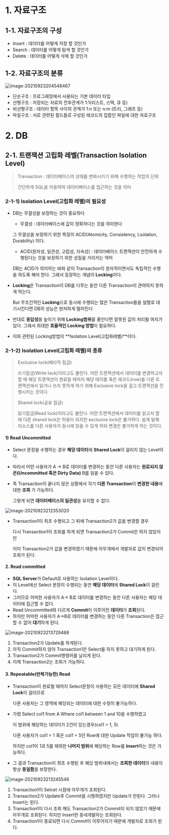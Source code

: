 # 1. 자료구조

## 1-1. 자료구조의 구성

- Insert : 데이터를 어떻게 저장 할 것인가
- Search : 데이터를 어떻게 탐색 할 것인가
- Delete : 데이터를 어떻게 삭제 할 것인가



## 1-2. 자료구조의 분류

![image-20210923204548467](CS.assets/image-20210923204548467.png)

- 단순구조 : 프로그래밍에서 사용되는 기본 데이터 타입
- 선형구조 : 저장되는 자료의 전후관계가 1:1(리스트, 스택, 큐 등)
- 비선형구조 : 데이터 항목 사이의 관계가 1:n 또는 n:m (트리, 그래프 등)
- 파일구조 : 서로 관련된 필드들로 구성된 레코드의 집합인 파일에 대한 자료구조





# 2. DB

## 2-1. 트랜잭션 고립화 레벨(Transaction Isolation Level)

> Transaction : 데이터베이스의 상태를 변화시키기 위해 수행하는 작업의 단위
>
> 간단하게 SQL을 이용하여 데이터베이스를 접근하는 것을 의미

### 2-1-1) Isolation Level(고립화 레벨)의 필요성

- DB는 무결성을 보장하는 것이 중요하다

  - 무결성 : 데이터베이스에 값이 정확하다는 것을 의미한다

  그 무결성을 보장하기 위한 특징이 ACID(Atomicity, Consistency, Lsolation, Durability) 이다.

  - ACID(원자성, 일관성, 고립성, 지속성) : 데이터베이스 트랜잭션이 안전하게 수행된다는 것을 보장하기 위한 성질을 가리키는 약어

  DB는 ACID가 의미하는 바와 같이 Transaction이 원자적이면서도 독립적인 수행을 하도록 해야 한다. 그래서 등장하는 개념이 **Locking**이다.

- **Locking**은 Transaction이 DB를 다루는 동안 다른 Transaction이 관여하지 못하게 막는다.

  But 무조건적인 **Locking**으로 동시에 수행되는 많은 Transaction들을 일렬로 대기시킨다면 DB의 성능은 현저하게 떨어진다

- 반대로 **응답성**을 높이기 위해 **Locking범위**를 줄인다면 잘못된 값이 처리될 여지가 있다. 그래서 최대한 **효율적인 Locking 방법**이 필요하다.
- 이와 관련된 Locking방법이 **Isolation Level(고립화레벨)**이다.



### 2-1-2) Isolation Level(고립화 레벨)의 종류

> Exclusive lock(배타적 잠금)
>
> 쓰기잠금(Write lock)이라고도 불린다. 어떤 트랜잭션에서 데이터를 변경하고자 할 때 해당 트랜잭션이 완료될 때까지 해당 테이블 혹은 레코드(row)를 다른 트랜잭션에서 읽거나 쓰지 못하게 하기 위해 Exclusive lock을 걸고 트랜잭션을 진행시키는 것이다.
>
> Shared lock(공유 잠금)
>
> 읽기잠금(Read lock)이라고도 불린다. 어떤 트랜잭션에서 데이터를 읽고자 할 때 다른 shared lock은 허용이 되지만 exclusive lock은 불가하다. 쉽게 말해 리소스를 다른 사용자가 동시에 읽을 수 있게 하되 변경은 불가하게 하는 것이다.

#### 1) Read Uncommitted

- Select 문장을 수행하는 경우 **해당 데이터**에 **Shared Lock**이 걸리지 않는 Level이다.

- 따라서 어떤 사용자가 A -> B로 데이터를 변경하는 동안 다른 사용자는 **완료되지 않은(Uncommitted 혹은 Dirty Data)** B를 읽을 수 있다.

- 즉 Transaction이 끝나지 않은 상황에서 각기 **다른 Transaction**이 **변경한 내용**에 대한 **조회** 가 가능하다.

  그렇게 되면 **데이터베이스의 일관성**을 유지할 수 없다.

![image-20210923212353020](CS.assets/image-20210923212353020.png)

- Transaction1이 최초 수행되고 그 뒤에 Transaction2가 값을 변경할 경우

  다시 Transaction1이 조회를 하게 되면 Transaction2가 Commit은 하지 않았지만

  이미 Transaction2가 값을 변경하였기 때문에 아무개에서 개발자로 값이 변경되어 조회가 된다.



#### 2. Read committed

- **SQL Server**가 Default로 사용하는 Isolation Level이다.
- 이 Level에선 Select 문장이 수행되는 동안 **해당 데이터**에 **Shared Lock**이 걸린다.
- 그러므로 어떠한 사용자가 A-> B로 데이터를 변경하는 동안 다른 사용자는 해당 데이터에 접근할 수 없다.
- Read Uncommitted와 다르게 **Commit**이 이루어진 **데이터**가 **조회**된다.
- 하지만 어떠한 사용자가 A->B로 데이터를 변경하는 동안 다른 Transaction은 접근할 수 없어 **대기**하게 된다.

![image-20210923213729488](CS.assets/image-20210923213729488.png)

1. Transaction2가 Update를 하게된다.
2. 아직 Commit하지 않아 Transaction1은 Select를 하지 못하고 대기하게 된다.
3. Transaction2가 Commit명령어를 날리게 된다.
4. 이제 Transaction2는 조회가 가능하다.



#### 3. Repeatable(반복가능한) Read

- Transaction이 완료될 때까지 Select문장이 사용하는 모든 데이터에 **Shared Lock**이 걸리므로

  다른 사용자는 그 영역에 해당되는 데이터에 대한 수정이 불가능하다.

- 가령 Select col1 from A Where col1 between 1 and 10을 수행하였고 

  이 범위에 해당하는 데이터가 2건이 있는경우(col1 = 1, 5)

  다른 사용자가 col1 = 1 혹은 col1 = 5인 Row에 대한 Update 작업이 불가능 하다.

  하지만 col1이 1과 5를 제외한 **나머지 범위**에 해당하는 Row를 **Insert**하는 것은 가능하다.

- 그 결과 Transaction이 최초 수행된 후 해당 범위내에서는 **조회한 데이터**의 내용이 항상 **동일함**을 보장한다.

![image-20210923213245546](CS.assets/image-20210923213245546.png)

1. Transaction1이 Selcet 시점에 아무개가 조회된다.
2. Transaction2가 Update후 Commit을 시행하였지만 Update가 안된다. 그러나 Insert는 된다.
3. Transaction1이 다시 조회 해도 Transaction2가 Commit이 되지 않았기 때문에 아무개로 조회된다. 하지만 Insert한 동네개발자는 조회된다.
4. Transaction1이 종료되면 다시 Commit이 이루어지기 때문에 개발자로 조회가 된다.

